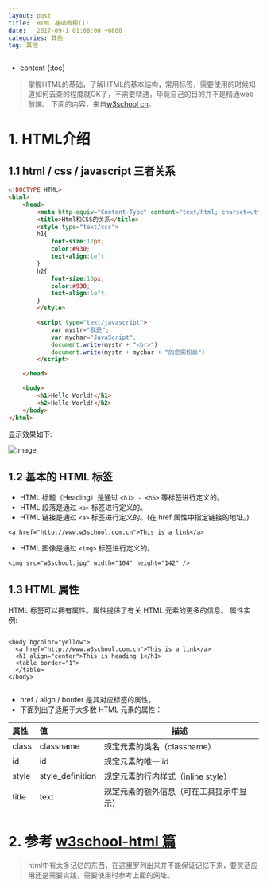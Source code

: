 ```yaml
---
layout: post
title:  HTML 基础教程(1)
date:   2017-09-1 01:08:00 +0800
categories: 其他
tag: 其他
---
```

* content
{:toc}

> 掌握HTML的基础，了解HTML的基本结构，常用标签，需要使用的时候知道如何去查的程度就OK了，不需要精通，毕竟自己的目的并不是精通web前端。
下面的内容，来自[w3school cn](http://www.w3school.com.cn/index.html)。

# 1. HTML介绍

## 1.1 html / css / javascript 三者关系

```html
<!DOCTYPE HTML>
<html>
    <head>
        <meta http-equiv="Content-Type" content="text/html; charset=utf-8">
        <title>Html和CSS的关系</title>
        <style type="text/css">
        h1{
            font-size:12px;
            color:#930;
            text-align:left;
        }
        h2{
            font-size:18px;
            color:#930;
            text-align:left;
        }
        </style>

        <script type="text/javascript">
            var mystr="我是";
            var mychar="JavaScript";
            document.write(mystr + "<br>")
            document.write(mystr + mychar + "的忠实粉丝")
        </script>

    </head>

    <body>
        <h1>Hello World!</h1>
        <h2>Hello World!</h2>
    </body>
</html>
```

显示效果如下:

![image](https://user-images.githubusercontent.com/18595935/30245276-c7adbe52-960e-11e7-9340-bdedf26b1dcd.png)

## 1.2 基本的 HTML 标签
- HTML 标题（Heading）是通过 `<h1> - <h6>` 等标签进行定义的。
- HTML 段落是通过 `<p>` 标签进行定义的。
- HTML 链接是通过 `<a>` 标签进行定义的。(在 href 属性中指定链接的地址。)

```
<a href="http://www.w3school.com.cn">This is a link</a>
```

- HTML 图像是通过 `<img>` 标签进行定义的。

```
<img src="w3school.jpg" width="104" height="142" />
```


## 1.3 HTML 属性
HTML 标签可以拥有属性。属性提供了有关 HTML 元素的更多的信息。
属性实例:

```

<body bgcolor="yellow">
  <a href="http://www.w3school.com.cn">This is a link</a>
  <h1 align="center">This is heading 1</h1>
  <table border="1">
  </table>
</body>


```

- href / align / border 是其对应标签的属性。
- 下面列出了适用于大多数 HTML 元素的属性：

| 属性  |        值        |                   描述                   |
|:----- |:---------------- | ---------------------------------------- |
| class | classname        | 规定元素的类名（classname）              |
| id    | id               | 规定元素的唯一 id                        |
| style | style_definition | 规定元素的行内样式（inline style）       |
| title | text             | 规定元素的额外信息（可在工具提示中显示） |



# 2. 参考 [w3school-html 篇](http://www.w3school.com.cn/html/index.asp)
> html中有太多记忆的东西，在这里罗列出来并不能保证记忆下来，要灵活应用还是需要实践，需要使用时参考上面的网址。
